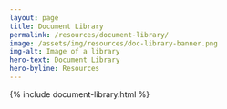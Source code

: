 ```yaml
---
layout: page
title: Document Library
permalink: /resources/document-library/
image: /assets/img/resources/doc-library-banner.png
img-alt: Image of a library
hero-text: Document Library
hero-byline: Resources
---
```


{% include document-library.html %}
